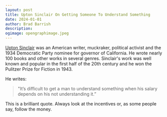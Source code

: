 ```yaml
---
layout: post
title: Upton Sinclair On Getting Someone To Understand Something
date: 2024-01-01
author: Brad Barrish
description:
ogimage: opengraphimage.jpeg
---
```


[Upton Sinclair](https://en.wikipedia.org/wiki/Upton_Sinclair) was an American writer, muckraker, political activist and the 1934 Democratic Party nominee for governor of California. He wrote nearly 100 books and other works in several genres. Sinclair's work was well known and popular in the first half of the 20th century and he won the Pulitzer Prize for Fiction in 1943.

He writes:

> "It’s difficult to get a man to understand something when his salary depends on his not understanding it.”

This is a brilliant quote. Always look at the incentives or, as some people say, follow the money. 
